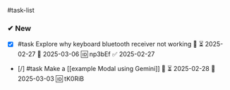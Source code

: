 #task-list

### ✔ New 
- [x] #task Explore why keyboard bluetooth receiver not working 🔼 ⏳ 2025-02-27 📅 2025-03-06 🆔 np3bEf ✅ 2025-02-27

- [/] #task Make a [[example Modal using Gemini]] 🔼 ⏳ 2025-02-28 📅 2025-03-03 🆔 tK0RiB
